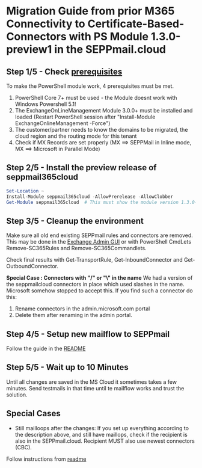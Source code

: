 # Migration Guide from prior M365 Connectivity to Certificate-Based-Connectors with PS Module 1.3.0-preview1 in the SEPPmail.cloud

## Step 1/5 - Check [prerequisites](https://gitlab.seppmail.ch/internal/seppcloud/seppmail365cloud/-/blob/main/README.md#prerequisites)

To make the PowerShell module work, 4 prerequisites must be met.

1. PowerShell Core 7+ must be used - the Module doesnt work with Windows Powershell 5.1!
2. The ExchangeOnLineManagement Module 3.0.0+ must be installed and loaded (Restart PowerShell session after "Install-Module ExchangeOnlineManagement -Force")
3. The customer/partner needs to know the domains to be migrated, the cloud region and the routing mode for this tenant
4. Check if MX Records are set properly (MX ==> SEPPMail in Inline mode, MX ==> Microsoft in Parallel Mode)

## Step 2/5 - Install the preview release of seppmail365cloud

```powershell
Set-Location ~
Install-Module seppmail365cloud -AllowPrerelease -AllowClobber
Get-Module seppmail365cloud  # This must show the module version 1.3.0-preview1 loaded.
```

## Step 3/5 - Cleanup the environment

Make sure all old end existing SEPPmail rules and connectors are removed. This may be done in the [Exchange Admin GUI](https://admin.microsoft.com/exchange) or with PowerShell CmdLets Remove-SC365Rules and Remove-SC365Commandlets.

Check final results with Get-TransportRule, Get-InboundConnector and Get-OutboundConnector.

**Special Case : Connectors with "/" or "\\" in the name**
We had a version of the seppmailcloud connectors in place which used slashes in the name. Microsoft somehow stopped to accept this. If you find such a connector do this:

1. Rename connectors in the admin.microsoft.com portal
2. Delete them after renaming in the admin portal.

## Step 4/5 - Setup new mailflow to SEPPmail

Follow the guide in the [README](https://gitlab.seppmail.ch/internal/seppcloud/seppmail365cloud/-/blob/main/README.md#setup-the-integration)

## Step 5/5 - Wait up to 10 Minutes

Until all changes are saved in the MS Cloud it sometimes takes a few minutes. Send testmails in that time until te mailflow works and trust the solution.

## Special Cases

- Still mailloops after the changes: If you set up everything according to the description above, and still have maillops, check if the recipient is also in the SEPPmail.cloud. Recipient MUST also use newest connectors (CBC).


Follow instructions from [readme](https://github.com/seppmail/SEPPmail365cloud/blob/main/README.md)